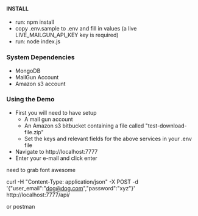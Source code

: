 #### INSTALL
* run: npm install
* copy .env.sample to .env and fill in values (a live LIVE_MAILGUN_API_KEY key is required)
* run: node index.js

### System Dependencies
* MongoDB
* MailGun Account
* Amazon s3 account

### Using the Demo
* First you will need to have setup
   * A mail gun account
   * An Amazon s3 bitbucket containing a file called "test-download-file.zip"
   * Set the keys and relevant fields for the above services in your .env file
* Navigate to http://localhost:7777
* Enter your e-mail and click enter

need to grab font awesome

curl -H "Content-Type: application/json" -X POST -d '{"user_email":"dog@dog.com","password":"xyz"}' http://localhost:7777/api/

or postman

